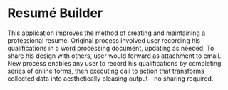 # Resumé Builder

This application improves the method of creating and maintaining a professional resumé. Original process involved user recording his qualifications in a word processing document, updating as needed. To share his design with others, user would forward as attachment to email. New process enables any user to record his qualifications by completing series of online forms, then executing call to action that transforms collected data into aesthetically pleasing output—no sharing required.